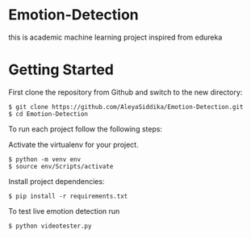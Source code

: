 # Emotion-Detection
this is academic machine learning project inspired from edureka 

# Getting Started

First clone the repository from Github and switch to the new directory:

    $ git clone https://github.com/AleyaSiddika/Emotion-Detection.git
    $ cd Emotion-Detection
    
To run each project follow the following steps:

Activate the virtualenv for your project.

    $ python -m venv env
    $ source env/Scripts/activate

Install project dependencies:

    $ pip install -r requirements.txt
    
    
To test live emotion detection run

    $ python videotester.py
